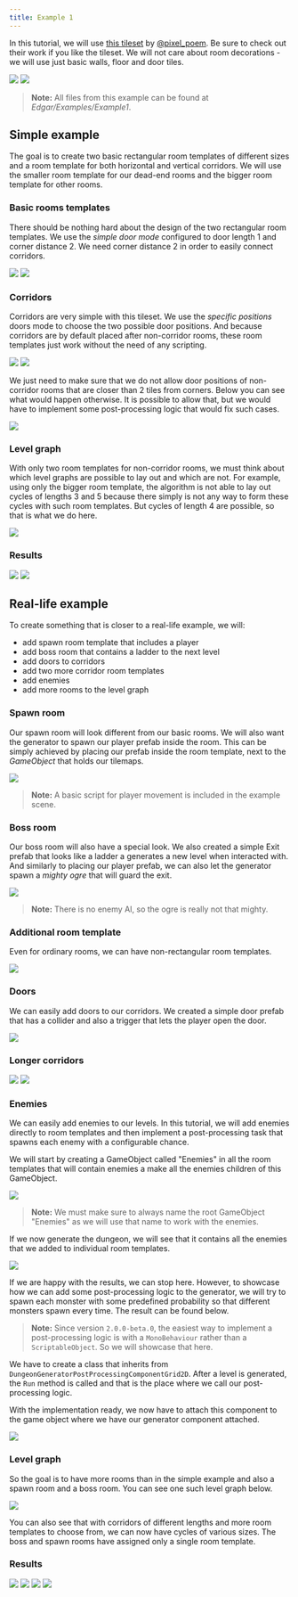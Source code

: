 ```yaml
---
title: Example 1
---
```


In this tutorial, we will use [this tileset](https://pixel-poem.itch.io/dungeon-assetpuck) by [@pixel_poem](https://twitter.com/pixel_poem). Be sure to check out their work if you like the tileset. We will not care about room decorations - we will use just basic walls, floor and door tiles. 

<Gallery>
    <Image src="2d/examples/example1/result1.png" caption="Simple example" />
    <Image src="2d/examples/example1/result_reallife1.png" caption="Real-life example" />
</Gallery>

> **Note:** All files from this example can be found at *Edgar/Examples/Example1*.

<ExampleFeatures id="example-1" />

## Simple example

The goal is to create two basic rectangular room templates of different sizes and a room template for both horizontal and vertical corridors. We will use the smaller room template for our dead-end rooms and the bigger room template for other rooms.

### Basic rooms templates

There should be nothing hard about the design of the two rectangular room templates. We use the *simple* *door mode* configured to door length 1 and corner distance 2. We need corner distance 2 in order to easily connect corridors.

<Gallery>
    <Image src="2d/examples/example1/room1.png" caption="Bigger room" />
    <Image src="2d/examples/example1/room2.png" caption="Smaller room" />
</Gallery>

### Corridors

Corridors are very simple with this tileset. We use the *specific positions* doors mode to choose the two possible door positions. And because corridors are by default placed after non-corridor rooms, these room templates just work without the need of any scripting.

<Gallery>
    <Image src="2d/examples/example1/corridor_horizontal.png" caption="Horizontal corridor" />
    <Image src="2d/examples/example1/corridor_vertical.png" caption="Vertical corridor" />
</Gallery>

We just need to make sure that we do not allow door positions of non-corridor rooms that are closer than 2 tiles from corners. Below you can see what would happen otherwise. It is possible to allow that, but we would have to implement some post-processing logic that would fix such cases.

<Image src="2d/examples/example1/wrong_corridor.png" caption="Incorrect corridor connection" />  

### Level graph

With only two room templates for non-corridor rooms, we must think about which level graphs are possible to lay out and which are not. For example, using only the bigger room template, the algorithm is not able to lay out cycles of lengths 3 and 5 because there simply is not any way to form these cycles with such room templates. But cycles of length 4 are possible, so that is what we do here.

<Image src="2d/examples/example1/level_graph1.png" caption="Level graph" />

### Results

<Gallery>
    <Image src="2d/examples/example1/result2.png" caption="Example result" />
    <Image src="2d/examples/example1/result3.png" caption="Example result" />
</Gallery>

## Real-life example

To create something that is closer to a real-life example, we will:
- add spawn room template that includes a player
- add boss room that contains a ladder to the next level
- add doors to corridors
- add two more corridor room templates
- add enemies
- add more rooms to the level graph

### Spawn room

Our spawn room will look different from our basic rooms. We will also want the generator to spawn our player prefab inside the room. This can be simply achieved by placing our prefab inside the room template, next to the *GameObject* that holds our tilemaps.

<Image src="2d/examples/example1/spawn.png" caption="Spawn room with player prefab" />

> **Note:** A basic script for player movement is included in the example scene.

### Boss room

Our boss room will also have a special look. We also created a simple Exit prefab that looks like a ladder a generates a new level when interacted with. And similarly to placing our player prefab, we can also let the generator spawn a *mighty ogre* that will guard the exit.

<Image src="2d/examples/example1/boss.png" caption="Boss room template with exit prefab" />

> **Note:** There is no enemy AI, so the ogre is really not that mighty.

### Additional room template

Even for ordinary rooms, we can have non-rectangular room templates.

<Gallery cols={2}>
    <Image src="2d/examples/example1/room3.png" caption="Additional room tempalte" />
</Gallery>

### Doors

We can easily add doors to our corridors. We created a simple door prefab that has a collider and also a trigger that lets the player open the door.

<Image src="2d/examples/example1/corridor_doors.png" caption="Corridor with doors" />

### Longer corridors

<Gallery cols={2}>
    <Image src="2d/examples/example1/corridor_horizontal2.png" caption="Longer horizontal corridor" />
    <Image src="2d/examples/example1/corridor_vertical2.png" caption="Longer vertical corridor" />
</Gallery>

### Enemies

We can easily add enemies to our levels. In this tutorial, we will add enemies directly to room templates and then implement a post-processing task that spawns each enemy with a configurable chance. 

We will start by creating a GameObject called "Enemies" in all the room templates that will contain enemies a make all the enemies children of this GameObject.

<Image src="2d/examples/example1/room_with_monsters.png" caption="Enemies added to the room template" />

> **Note:** We must make sure to always name the root GameObject "Enemies" as we will use that name to work with the enemies.

If we now generate the dungeon, we will see that it contains all the enemies that we added to individual room templates.

<Image src="2d/examples/example1/dungeon_with_monsters.png" caption="Dungeon with monsters" />

If we are happy with the results, we can stop here. However, to showcase how we can add some post-processing logic to the generator, we will try to spawn each monster with some predefined probability so that different monsters spawn every time. The result can be found below.

> **Note:** Since version `2.0.0-beta.0`, the easiest way to implement a post-processing logic is with a `MonoBehaviour` rather than a `ScriptableObject`. So we will showcase that here.

We have to create a class that inherits from `DungeonGeneratorPostProcessingComponentGrid2D`. After a level is generated, the `Run` method is called and that is the place where we call our post-processing logic.

<ExternalCode name="2d_example1_postProcessingComponent" />

With the implementation ready, we now have to attach this component to the game object where we have our generator component attached.

<Image src="2d/examples/example1/custom_post_processing_component.png" caption="Attach the component to the game object with the generator" />

### Level graph

So the goal is to have more rooms than in the simple example and also a spawn room and a boss room. You can see one such level graph below.

<Image src="2d/examples/example1/level_graph2.png" caption="Level graph" />

You can also see that with corridors of different lengths and more room templates to choose from, we can now have cycles of various sizes. The boss and spawn rooms have assigned only a single room template.

### Results

<Gallery cols={2} fixedHeight>
    <Image src="2d/examples/example1/result_reallife2.png" caption="Example result" />
    <Image src="2d/examples/example1/result_reallife3.png" caption="Example result" />
    <Image src="2d/examples/example1/result_reallife4.png" caption="Example result with enemies" />
    <Image src="2d/examples/example1/result_reallife5.png" caption="Example result with enemies" />
</Gallery>
